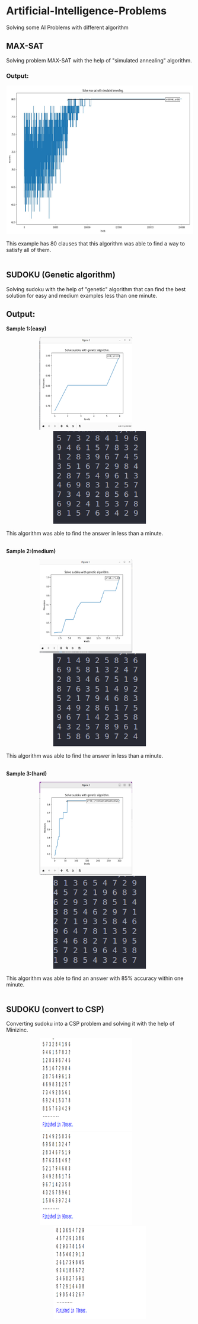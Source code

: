 # Artificial-Intelligence-Problems
Solving some AI Problems with different algorithm

## MAX-SAT
Solving problem MAX-SAT with the help of "simulated annealing" algorithm.
### Output:
<p align="center">
  <img src="https://github.com/Narges-Mntzr/Artificial-Intelligence-Problems/blob/main/Max-Sat/Result/MaxSat-sample.jpg" width="600" height="400" alt="accessibility text">
</p>
This example has 80 clauses that this algorithm was able to find a way to satisfy all of them.
<br /><br />

## SUDOKU (Genetic algorithm)
Solving sudoku with the help of "genetic" algorithm that can find the best solution for easy and medium examples less than one minute.
## Output:
**Sample 1:(easy)**

<p align="center">
  <img src="https://github.com/Narges-Mntzr/Artificial-Intelligence-Problems/blob/main/Sudoku/Genetic%20algorithm/Result/sudoku-sample1-1.png" width="250" height="250">
  &nbsp;&nbsp;&nbsp;&nbsp;&nbsp;&nbsp;&nbsp;&nbsp;&nbsp;&nbsp;&nbsp;&nbsp;&nbsp;&nbsp;&nbsp;&nbsp;&nbsp;&nbsp;
  <img src="https://github.com/Narges-Mntzr/Artificial-Intelligence-Problems/blob/main/Sudoku/Genetic%20algorithm/Result/sudoku-sample1-2.png" width="250" height="250">
</p>
This algorithm was able to find the answer in less than a minute.
<br /><br />


**Sample 2:(medium)**
<p align="center">
  <img src="https://github.com/Narges-Mntzr/Artificial-Intelligence-Problems/blob/main/Sudoku/Genetic%20algorithm/Result/sudoku-sample2-1.png" width="250" height="250">
  &nbsp;&nbsp;&nbsp;&nbsp;&nbsp;&nbsp;&nbsp;&nbsp;&nbsp;&nbsp;&nbsp;&nbsp;&nbsp;&nbsp;&nbsp;&nbsp;&nbsp;&nbsp;
  <img src="https://github.com/Narges-Mntzr/Artificial-Intelligence-Problems/blob/main/Sudoku/Genetic%20algorithm/Result/sudoku-sample2-2.png" width="250" height="250">
</p>
This algorithm was able to find the answer in less than a minute.
<br /><br />

**Sample 3:(hard)**
<p align="center">
  <img src="https://github.com/Narges-Mntzr/Artificial-Intelligence-Problems/blob/main/Sudoku/Genetic%20algorithm/Result/sudoku-sample3-1.png" width="250" height="250">
  &nbsp;&nbsp;&nbsp;&nbsp;&nbsp;&nbsp;&nbsp;&nbsp;&nbsp;&nbsp;&nbsp;&nbsp;&nbsp;&nbsp;&nbsp;&nbsp;&nbsp;&nbsp;
  <img src="https://github.com/Narges-Mntzr/Artificial-Intelligence-Problems/blob/main/Sudoku/Genetic%20algorithm/Result/sudoku-sample3-2.png" width="250" height="250">
</p>
This algorithm was able to find an answer with 85% accuracy within one minute.
<br /><br />

## SUDOKU (convert to CSP)
Converting sudoku into a CSP problem and solving it with the help of Minizinc.
<p align="center">
  <img src="https://github.com/Narges-Mntzr/Artificial-Intelligence-Problems/blob/main/Sudoku/use%20minizinc%20solver/Result/easy.png" width="250" height="250">
  &nbsp;&nbsp;&nbsp;&nbsp;&nbsp;&nbsp;&nbsp;&nbsp;&nbsp;&nbsp;&nbsp;&nbsp;&nbsp;&nbsp;&nbsp;&nbsp;&nbsp;&nbsp;
  <img src="https://github.com/Narges-Mntzr/Artificial-Intelligence-Problems/blob/main/Sudoku/use%20minizinc%20solver/Result/medium.png" width="250" height="250">
  &nbsp;&nbsp;&nbsp;&nbsp;&nbsp;&nbsp;&nbsp;&nbsp;&nbsp;&nbsp;&nbsp;&nbsp;&nbsp;&nbsp;&nbsp;&nbsp;&nbsp;&nbsp;
  <img src="https://github.com/Narges-Mntzr/Artificial-Intelligence-Problems/blob/main/Sudoku/use%20minizinc%20solver/Result/hard.png" width="250" height="250">
</p>

